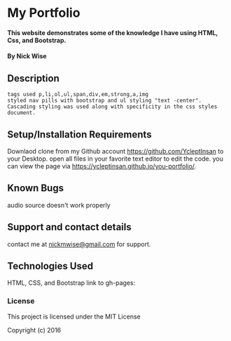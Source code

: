 # My Portfolio

#### This website demonstrates some of  the knowledge I have using HTML, Css, and Bootstrap.


#### By Nick Wise

## Description
    tags used p,li,ol,ul,span,div,em,strong,a,img
    styled nav pills with bootstrap and ul styling "text -center".
    Cascading styling was used along with specificity in the css styles document.  


## Setup/Installation Requirements

 Downlaod clone from my Github account https://github.com/YcleptInsan to your Desktop. open all files in your favorite text editor to edit the code. you can view the page via https://ycleptinsan.github.io/you-portfolio/.

## Known Bugs

audio source doesn't work properly

## Support and contact details

contact me at nickmwise@gmail.com for support.

## Technologies Used

HTML, CSS, and Bootstrap
link to gh-pages: 

### License

This project is licensed under the MIT License

Copyright (c) 2016
